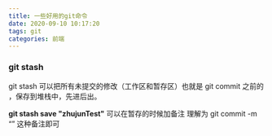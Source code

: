 ```yaml
---
title: 一些好用的git命令
date: 2020-09-10 10:17:20
tags: git
categories: 前端
---
```


### git stash

git stash 可以把所有未提交的修改（工作区和暂存区）也就是 git commit 之前的 ，保存到堆栈中，先进后出。

**git stash save "zhujunTest"**
可以在暂存的时候加备注 理解为 git commit -m “” 这种备注即可
